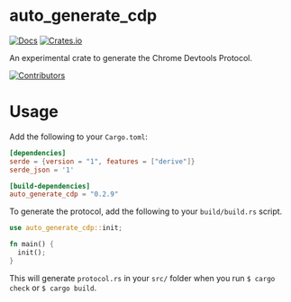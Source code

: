 # auto_generate_cdp
[![Docs](https://docs.rs/auto_generate_cdp/badge.svg)](https://docs.rs/auto_generate_cdp)
[![Crates.io](https://img.shields.io/crates/v/auto_generate_cdp.svg?maxAge=2592000)](https://crates.io/crates/auto_generate_cdp)

An experimental crate to generate the Chrome Devtools Protocol.

[![Contributors](https://img.shields.io/github/contributors/mdrokz/auto_generate_cdp.svg)](https://github.com/mdrokz/auto_generate_cdp/graphs/contributors)

# Usage

Add the following to your `Cargo.toml`:

```toml
[dependencies]
serde = {version = "1", features = ["derive"]}
serde_json = '1'

[build-dependencies]
auto_generate_cdp = "0.2.9"
```

To generate the protocol, add the following to your `build/build.rs` script.

```rust
use auto_generate_cdp::init;

fn main() {
  init();
}
```

This will generate `protocol.rs` in your `src/` folder when you run `$ cargo check` or `$ cargo build`.
